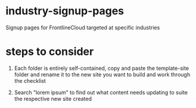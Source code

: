 # industry-signup-pages
Signup pages for FrontlineCloud targeted at specific industries

# steps to consider
1. Each folder is entirely self-contained, copy and paste the template-site folder and rename it to the new site you want to build and work through the checklist

2. Search "lorem ipsum" to find out what content needs updating to suite the respective new site created

